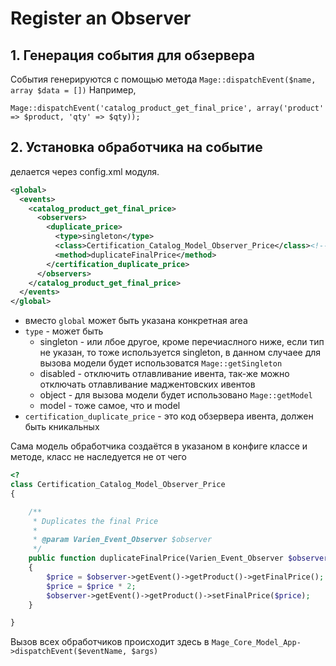 # Register an Observer

## 1. Генерация события для обзервера

События генерируются с помощью метода `Mage::dispatchEvent($name, array $data = [])`
Например,
```
Mage::dispatchEvent('catalog_product_get_final_price', array('product' => $product, 'qty' => $qty));
```

## 2. Установка обработчика на событие

делается через config.xml модуля.

```xml
<global>
  <events>
    <catalog_product_get_final_price>
      <observers>
        <duplicate_price>
          <type>singleton</type>
          <class>Certification_Catalog_Model_Observer_Price</class><!-- если определены элиасы модели то можно cert_catalog/observer_price -->
          <method>duplicateFinalPrice</method>
        </certification_duplicate_price>
      </observers>
    </catalog_product_get_final_price>
  </events>
</global>
```

* вместо `global` может быть указана конкретная area
* `type` - может быть
  * singleton - или лбое другое, кроме перечиаслного ниже, если тип не указан, то тоже используется singleton, в данном случаее для вызова модели будет использоватся `Mage::getSingleton`
  * disabled - отключить отлавливание ивента, так-же можно отключать отлавливание маджентовских ивентов
  * object - для вызова модели будет использовано `Mage::getModel`
  * model - тоже самое, что и model
* `certification_duplicate_price` - это код обзервера ивента, должен быть кникальных

Сама модель обработчика создаётся в указаном в конфиге классе и методе, класс не наследуется не от чего

```php
<?
class Certification_Catalog_Model_Observer_Price
{

	/**
	 * Duplicates the final Price
	 *
	 * @param Varien_Event_Observer $observer
	 */
	public function duplicateFinalPrice(Varien_Event_Observer $observer)
	{
		$price = $observer->getEvent()->getProduct()->getFinalPrice(); //$observer->getProduct()->getFinalPrice()
		$price = $price * 2;
		$observer->getEvent()->getProduct()->setFinalPrice($price);
	}

}
```

Вызов всех обработчиков происходит здесь в `Mage_Core_Model_App->dispatchEvent($eventName, $args)`
